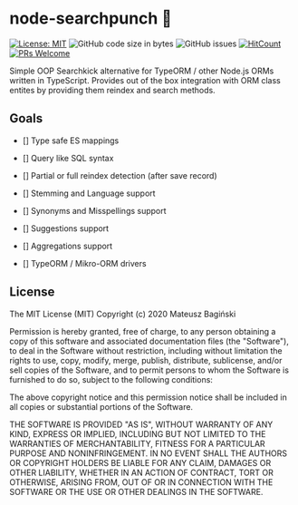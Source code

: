 # node-searchpunch :punch:

[![License: MIT](https://img.shields.io/badge/License-MIT-yellow.svg)](https://opensource.org/licenses/MIT)
![GitHub code size in bytes](https://img.shields.io/github/languages/code-size/Mati365/node-searchpunch?style=flat-square)
![GitHub issues](https://img.shields.io/github/issues/Mati365/node-searchpunch?style=flat-square)
[![HitCount](http://hits.dwyl.com/Mati365/node-searchpunch.svg)](http://hits.dwyl.com/Mati365/node-searchpunch)
[![PRs Welcome](https://img.shields.io/badge/PRs-welcome-brightgreen.svg?style=flat-square)](http://makeapullrequest.com)

Simple OOP Searchkick alternative for TypeORM / other Node.js ORMs written in TypeScript. Provides out of the box integration with ORM class entites by providing them reindex and search methods.

## Goals

- [] Type safe ES mappings

- [] Query like SQL syntax

- [] Partial or full reindex detection (after save record)

- [] Stemming and Language support

- [] Synonyms and Misspellings support

- [] Suggestions support

- [] Aggregations support

- [] TypeORM / Mikro-ORM drivers

## License

The MIT License (MIT) Copyright (c) 2020 Mateusz Bagiński

Permission is hereby granted, free of charge, to any person obtaining a copy of this software and associated documentation files (the "Software"), to deal in the Software without restriction, including without limitation the rights to use, copy, modify, merge, publish, distribute, sublicense, and/or sell copies of the Software, and to permit persons to whom the Software is furnished to do so, subject to the following conditions:

The above copyright notice and this permission notice shall be included in all copies or substantial portions of the Software.

THE SOFTWARE IS PROVIDED "AS IS", WITHOUT WARRANTY OF ANY KIND, EXPRESS OR IMPLIED, INCLUDING BUT NOT LIMITED TO THE WARRANTIES OF MERCHANTABILITY, FITNESS FOR A PARTICULAR PURPOSE AND NONINFRINGEMENT. IN NO EVENT SHALL THE AUTHORS OR COPYRIGHT HOLDERS BE LIABLE FOR ANY CLAIM, DAMAGES OR OTHER LIABILITY, WHETHER IN AN ACTION OF CONTRACT, TORT OR OTHERWISE, ARISING FROM, OUT OF OR IN CONNECTION WITH THE SOFTWARE OR THE USE OR OTHER DEALINGS IN THE SOFTWARE.
